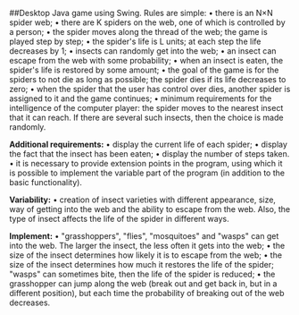 ##Desktop Java game using Swing. Rules are simple:
• there is an N×N spider web;
• there are K spiders on the web, one of which is controlled by a person;
• the spider moves along the thread of the web; the game is played step by step;
• the spider's life is L units; at each step the life decreases by 1;
• insects can randomly get into the web;
• an insect can escape from the web with some probability;
• when an insect is eaten, the spider's life is restored by some amount;
• the goal of the game is for the spiders to not die as long as possible; the spider dies if its life decreases to zero;
• when the spider that the user has control over dies, another spider is assigned to it and the game continues;
• minimum requirements for the intelligence of the computer player: the spider moves to the nearest insect that it can reach. If there are several such insects, then the choice is made randomly.

**Additional requirements:**
• display the current life of each spider;
• display the fact that the insect has been eaten;
• display the number of steps taken.
• it is necessary to provide extension points in the program, using which it is possible to implement the variable part of the program (in addition to the basic functionality).

**Variability:**
• creation of insect varieties with different appearance, size, way of getting into the web and the ability to escape from the web. Also, the type of insect affects the life of the spider in different ways.

**Implement:**
• "grasshoppers", "flies", "mosquitoes" and "wasps" can get into the web. The larger the insect, the less often it gets into the web;
• the size of the insect determines how likely it is to escape from the web;
• the size of the insect determines how much it restores the life of the spider; "wasps" can sometimes bite, then the life of the spider is reduced;
• the grasshopper can jump along the web (break out and get back in, but in a different position), but each time the probability of breaking out of the web decreases.
